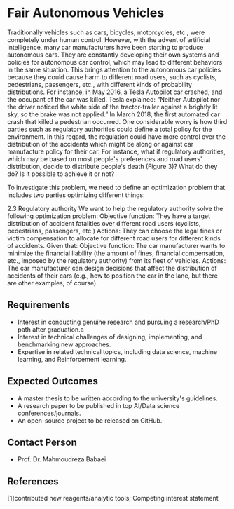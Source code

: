 # Fair Autonomous Vehicles
Traditionally vehicles such as cars, bicycles, motorcycles, etc., were completely under human control. However, with the advent of artificial intelligence, many car manufacturers have been starting to produce autonomous cars. They are constantly developing their own systems and policies for autonomous car control, which may lead to different behaviors in the same situation. This brings attention to the autonomous car policies because they could cause harm to different road users, such as cyclists, pedestrians, passengers, etc., with different kinds of probability distributions. For instance, in May 2016, a Tesla Autopilot car crashed, and the occupant of the car was killed. Tesla explained: “Neither Autopilot nor the driver noticed the white side of the tractor-trailer against a brightly lit sky, so the brake was not applied.” In March 2018, the first automated car crash that killed a pedestrian occurred.
One considerable worry is how third parties such as regulatory authorities could define a total policy for the environment. In this regard, the regulation could have more control over the distribution of the accidents which might be along or against car manufacture policy for their car. For instance, what if regulatory authorities, which may be based on most people's preferences and road users' distribution, decide to distribute people's death (Figure 3)? What do they do? Is it possible to achieve it or not?

To investigate this problem, we need to define an optimization problem that includes two parties optimizing different things:
 
2.3 Regulatory authority
We want to help the regulatory authority solve the following optimization problem:
Objective function: They have a target distribution of accident fatalities over different road users (cyclists, pedestrians, passengers, etc.)
Actions: They can choose the legal fines or victim compensation to allocate for different road users for different kinds of accidents.
Given that:
Objective function: The car manufacturer wants to minimize the financial liability (the amount of fines, financial compensation, etc., imposed by the regulatory authority) from its fleet of vehicles.
Actions: The car manufacturer can design decisions that affect the distribution of accidents of their cars (e.g., how to position the car in the lane, but there are other examples, of course).

## Requirements
- Interest in conducting genuine research and pursuing a research/PhD path after graduation.a
- Interest in technical challenges of designing, implementing, and benchmarking new approaches.
- Expertise in related technical topics, including data science, machine learning, and Reinforcement learning.   


## Expected Outcomes 
- A master thesis to be written according to the university's guidelines.
- A research paper to be published in top AI/Data science conferences/journals.
- An open-source project to be released on GitHub. 


## Contact Person
- Prof. Dr. Mahmoudreza Babaei


## References
[1]contributed new reagents/analytic tools; Competing interest statement

